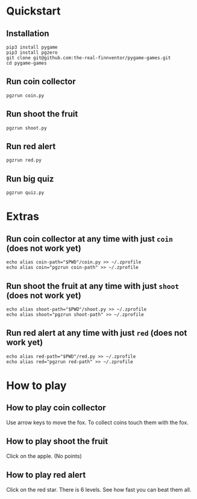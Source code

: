# Quickstart
## Installation
```
pip3 install pygame
pip3 install pgzero
git clone git@github.com:the-real-finnventor/pygame-games.git
cd pygame-games
```

## Run coin collector
```
pgzrun coin.py
```

## Run shoot the fruit
```
pgzrun shoot.py
```

## Run red alert
```
pgzrun red.py
```

## Run big quiz
```
pgzrun quiz.py
```

# Extras
## Run coin collector at any time with just `coin` (does not work yet)
```
echo alias coin-path="$PWD"/coin.py >> ~/.zprofile
echo alias coin="pgzrun coin-path" >> ~/.zprofile
```

## Run shoot the fruit at any time with just `shoot` (does not work yet)
```
echo alias shoot-path="$PWD"/shoot.py >> ~/.zprofile
echo alias shoot="pgzrun shoot-path" >> ~/.zprofile
```

## Run red alert at any time with just `red` (does not work yet)
```
echo alias red-path="$PWD"/red.py >> ~/.zprofile
echo alias red="pgzrun red-path" >> ~/.zprofile
```

# How to play
## How to play coin collector
Use arrow keys to move the fox. To collect coins touch them with the fox. 
## How to play shoot the fruit
Click on the apple. (No points)
## How to play red alert
Click on the red star. There is 6 levels. See how fast you can beat them all.

